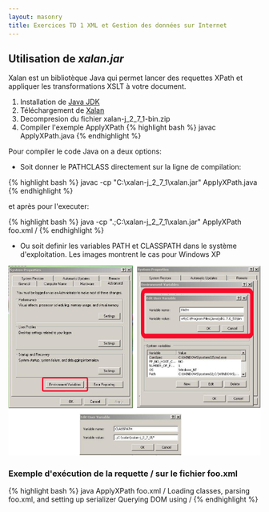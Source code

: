 ```yaml
---
layout: masonry
title: Exercices TD 1 XML et Gestion des données sur Internet
---
```

## Utilisation de *xalan.jar* 

Xalan est un bibliotèque Java qui permet lancer des requettes XPath et appliquer les transformations XSLT à votre document. 

1. Installation de [Java JDK](http://www.oracle.com/technetwork/java/javase/downloads/index.html?ssSourceSiteId=otnjp)
2. Téléchargement de [Xalan](http://mirrors.ircam.fr/pub/apache/xalan/xalan-j/binaries/xalan-j_2_7_1-bin.zip)
3. Decompresion du fichier xalan-j_2_7_1-bin.zip
4. Compiler l'exemple ApplyXPath
{% highlight bash %}
	javac ApplyXPath.java
{% endhighlight %}

Pour compiler le code Java on a deux options:

* Soit donner le PATHCLASS directement sur la ligne de compilation:

{% highlight bash %}
javac -cp "C:\xalan-j_2_7_1\xalan.jar" ApplyXPath.java
{% endhighlight %}

et après pour l'executer:

{% highlight bash %}
java -cp ".;C:\xalan-j_2_7_1\xalan.jar" ApplyXPath foo.xml /
{% endhighlight %}


* Ou soit definir les variables PATH et CLASSPATH dans le système d'exploitation. Les images montrent le cas pour Windows XP

![alt text][XalanWindows]

[XalanWindows]: /static/images/xalan.png "Xalan Variables Java"



### Exemple d'exécution de la requette **/** sur le fichier **foo.xml**

{% highlight bash %}
	java ApplyXPath foo.xml /
	Loading classes, parsing foo.xml, and setting up serializer
	Querying DOM using /
	<output>
	<doc>
	  <name first="David" last="Marston"/>
	  <name first="David" last="Bertoni"/>
	  <name first="Donald" last="Leslie"/>
	  <name first="Emily" last="Farmer"/>
	  <name first="Joseph" last="Kesselman"/>
	  <name first="Myriam" last="Midy"/>
	  <name first="Paul" last="Dick"/>
	  <name first="Stephen" last="Auriemma"/>
	  <name first="Scott" last="Boag"/>
	  <name first="Shane" last="Curcuru"/>
	</doc>
	</output>
{% endhighlight %}